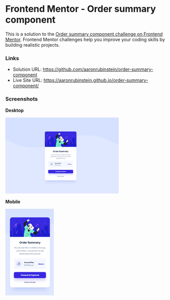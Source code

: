 # Frontend Mentor - Order summary component

This is a solution to the [Order summary component challenge on Frontend Mentor](https://www.frontendmentor.io/challenges/order-summary-component-QlPmajDUj). Frontend Mentor challenges help you improve your coding skills by building realistic projects.

### Links

- Solution URL: https://github.com/aaronrubinstein/order-summary-component
- Live Site URL: https://aaronrubinstein.github.io/order-summary-component/

### Screenshots

**Desktop**

<img src="./solution/desktop.png" height=70% width=70%>

**Mobile**

<img src="./solution/mobile.png" height=30% width=30%>
